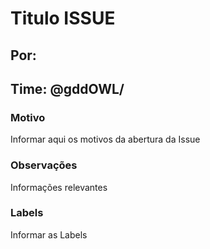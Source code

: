 # Titulo ISSUE
## **Por:**
## **Time:** @gddOWL/

### Motivo
Informar aqui os motivos da abertura da Issue

### Observações
Informações relevantes

### Labels
Informar as Labels
